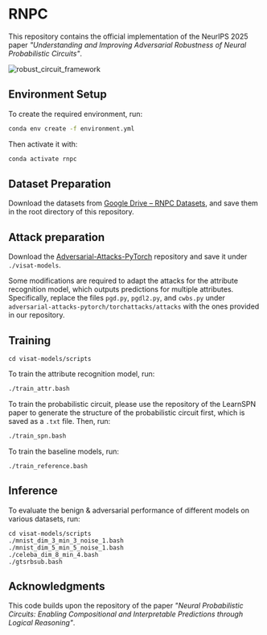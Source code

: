 # RNPC

This repository contains the official implementation of the NeurIPS 2025 paper *"Understanding and Improving Adversarial Robustness of Neural Probabilistic Circuits"*.

![robust_circuit_framework](/Users/weixinc2/Documents/Research/robust_circuit/figures/robust_circuit_framework.png)

## Environment Setup

To create the required environment, run:

```bash
conda env create -f environment.yml
```

Then activate it with:

```bash
conda activate rnpc
```

## Dataset Preparation

Download the datasets from [Google Drive – RNPC Datasets](https://drive.google.com/drive/folders/1ocSzGy32O5JrehKweaQQ6dRhQDcSGeJp?usp=sharing), and save them in the root directory of this repository.

## Attack preparation

Download the [Adversarial-Attacks-PyTorch](https://github.com/Harry24k/adversarial-attacks-pytorch) repository and save it under `./visat-models`. 

Some modifications are required to adapt the attacks for the attribute recognition model, which outputs predictions for multiple attributes. Specifically, replace the files `pgd.py`, `pgdl2.py`, and `cwbs.py`  under `adversarial-attacks-pytorch/torchattacks/attacks` with the ones provided in our repository.

## Training

```
cd visat-models/scripts
```

To train the attribute recognition model, run:

```bash
./train_attr.bash
```

To train the probabilistic circuit, please use the repository of the LearnSPN paper to generate the structure of the probabilistic circuit first, which is saved as a `.txt` file. Then, run:

```bash
./train_spn.bash
```

To train the baseline models, run:

```
./train_reference.bash
```

## Inference

To evaluate the benign & adversarial performance of different models on various datasets, run:

``` 
cd visat-models/scripts
./mnist_dim_3_min_3_noise_1.bash
./mnist_dim_5_min_5_noise_1.bash
./celeba_dim_8_min_4.bash
./gtsrbsub.bash
```

## Acknowledgments

This code builds upon the repository of the paper *"Neural Probabilistic Circuits: Enabling Compositional and Interpretable Predictions through Logical Reasoning"*.